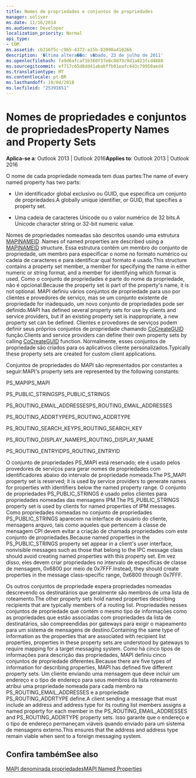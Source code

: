 ```yaml
---
title: Nomes de propriedades e conjuntos de propriedades
manager: soliver
ms.date: 11/16/2014
ms.audience: Developer
localization_priority: Normal
api_type:
- COM
ms.assetid: cb216f5c-c965-4372-a15b-82090a410266
description: '�ltima altera��o: s�bado, 23 de julho de 2011'
ms.openlocfilehash: fa9d6afcaf1b360f37e8c8873c9d1a823fcd4888
ms.sourcegitcommit: ef717c65d8dd41ababffb01eafc443c79950aed4
ms.translationtype: MT
ms.contentlocale: pt-BR
ms.lasthandoff: 10/04/2018
ms.locfileid: "25391651"
---
```

# <a name="property-names-and-property-sets"></a><span data-ttu-id="a1bf9-103">Nomes de propriedades e conjuntos de propriedades</span><span class="sxs-lookup"><span data-stu-id="a1bf9-103">Property Names and Property Sets</span></span>

  
  
<span data-ttu-id="a1bf9-104">**Aplica-se a**: Outlook 2013 | Outlook 2016</span><span class="sxs-lookup"><span data-stu-id="a1bf9-104">**Applies to**: Outlook 2013 | Outlook 2016</span></span> 
  
<span data-ttu-id="a1bf9-105">O nome de cada propriedade nomeada tem duas partes:</span><span class="sxs-lookup"><span data-stu-id="a1bf9-105">The name of every named property has two parts:</span></span>
  
- <span data-ttu-id="a1bf9-106">Um identificador global exclusivo ou GUID, que especifica um conjunto de propriedades.</span><span class="sxs-lookup"><span data-stu-id="a1bf9-106">A globally unique identifier, or GUID, that specifies a property set.</span></span>
    
- <span data-ttu-id="a1bf9-107">Uma cadeia de caracteres Unicode ou o valor numérico de 32 bits.</span><span class="sxs-lookup"><span data-stu-id="a1bf9-107">A Unicode character string or 32-bit numeric value.</span></span> 
    
<span data-ttu-id="a1bf9-108">Nomes de propriedades nomeadas são descritos usando uma estrutura [MAPINAMEID](mapinameid.md) .</span><span class="sxs-lookup"><span data-stu-id="a1bf9-108">Names of named properties are described using a [MAPINAMEID](mapinameid.md) structure.</span></span> <span data-ttu-id="a1bf9-109">Essa estrutura contém um membro do conjunto de propriedade, um membro para especificar o nome no formato numérico ou cadeia de caracteres e para identificar qual formato é usado.</span><span class="sxs-lookup"><span data-stu-id="a1bf9-109">This structure contains a property set member, a member for specifying the name in either numeric or string format, and a member for identifying which format is used.</span></span> <span data-ttu-id="a1bf9-110">Como o conjunto de propriedades é parte do nome da propriedade, não é opcional.</span><span class="sxs-lookup"><span data-stu-id="a1bf9-110">Because the property set is part of the property's name, it is not optional.</span></span> <span data-ttu-id="a1bf9-111">MAPI definiu vários conjuntos de propriedade para uso por clientes e provedores de serviço, mas se um conjunto existente de propriedade for inadequado, um novo conjunto de propriedades pode ser definido.</span><span class="sxs-lookup"><span data-stu-id="a1bf9-111">MAPI has defined several property sets for use by clients and service providers, but if an existing property set is inappropriate, a new property set can be defined.</span></span> <span data-ttu-id="a1bf9-112">Clientes e provedores de serviços podem definir seus próprios conjuntos de propriedade chamando [CoCreateGUID](https://msdn.microsoft.com/library/ms688568.aspx) função.</span><span class="sxs-lookup"><span data-stu-id="a1bf9-112">Clients and service providers can define their own property sets by calling [CoCreateGUID](https://msdn.microsoft.com/library/ms688568.aspx) function.</span></span> <span data-ttu-id="a1bf9-113">Normalmente, esses conjuntos de propriedade são criados para os aplicativos cliente personalizados.</span><span class="sxs-lookup"><span data-stu-id="a1bf9-113">Typically these property sets are created for custom client applications.</span></span> 
  
<span data-ttu-id="a1bf9-114">Conjuntos de propriedades do MAPI são representados por constantes a seguir:</span><span class="sxs-lookup"><span data-stu-id="a1bf9-114">MAPI's property sets are represented by the following constants:</span></span>
  
<span data-ttu-id="a1bf9-115">PS_MAPI</span><span class="sxs-lookup"><span data-stu-id="a1bf9-115">PS_MAPI</span></span>
  
<span data-ttu-id="a1bf9-116">PS_PUBLIC_STRINGS</span><span class="sxs-lookup"><span data-stu-id="a1bf9-116">PS_PUBLIC_STRINGS</span></span>
  
<span data-ttu-id="a1bf9-117">PS_ROUTING_EMAIL_ADDRESSES</span><span class="sxs-lookup"><span data-stu-id="a1bf9-117">PS_ROUTING_EMAIL_ADDRESSES</span></span>
  
<span data-ttu-id="a1bf9-118">PS_ROUTING_ADDRTYPE</span><span class="sxs-lookup"><span data-stu-id="a1bf9-118">PS_ROUTING_ADDRTYPE</span></span>
  
<span data-ttu-id="a1bf9-119">PS_ROUTING_SEARCH_KEY</span><span class="sxs-lookup"><span data-stu-id="a1bf9-119">PS_ROUTING_SEARCH_KEY</span></span>
  
<span data-ttu-id="a1bf9-120">PS_ROUTING_DISPLAY_NAME</span><span class="sxs-lookup"><span data-stu-id="a1bf9-120">PS_ROUTING_DISPLAY_NAME</span></span>
  
<span data-ttu-id="a1bf9-121">PS_ROUTING_ENTRYID</span><span class="sxs-lookup"><span data-stu-id="a1bf9-121">PS_ROUTING_ENTRYID</span></span>
  
<span data-ttu-id="a1bf9-122">O conjunto de propriedades PS_MAPI está reservado; ele é usado pelos provedores de serviços para gerar nomes de propriedades com identificadores abaixo do intervalo de propriedade nomeada.</span><span class="sxs-lookup"><span data-stu-id="a1bf9-122">The PS_MAPI property set is reserved; it is used by service providers to generate names for properties with identifiers below the named property range.</span></span> <span data-ttu-id="a1bf9-123">O conjunto de propriedades PS_PUBLIC_STRINGS é usado pelos clientes para propriedades nomeadas das mensagens IPM.</span><span class="sxs-lookup"><span data-stu-id="a1bf9-123">The PS_PUBLIC_STRINGS property set is used by clients for named properties of IPM messages.</span></span> <span data-ttu-id="a1bf9-124">Como propriedades nomeadas no conjunto de propriedades PS_PUBLIC_STRINGS aparecem na interface de usuário do cliente, mensagens arquvo, tais como aqueles que pertencem à classe de mensagem CPI devem evitar a criação de chamada propriedades com este conjunto de propriedades.</span><span class="sxs-lookup"><span data-stu-id="a1bf9-124">Because named properties in the PS_PUBLIC_STRINGS property set appear in a client's user interface, nonvisible messages such as those that belong to the IPC message class should avoid creating named properties with this property set.</span></span> <span data-ttu-id="a1bf9-125">Em vez disso, eles devem criar propriedades no intervalo de específicas de classe de mensagem, 0x6800 por meio de 0x7FFF.</span><span class="sxs-lookup"><span data-stu-id="a1bf9-125">Instead, they should create properties in the message class-specific range, 0x6800 through 0x7FFF.</span></span>
  
<span data-ttu-id="a1bf9-126">Os outros conjuntos de propriedade espera propriedades nomeadas descrevendo os destinatários que geralmente são membros de uma lista de roteamento.</span><span class="sxs-lookup"><span data-stu-id="a1bf9-126">The other property sets hold named properties describing recipients that are typically members of a routing list.</span></span> <span data-ttu-id="a1bf9-127">Propriedades nesses conjuntos de propriedade que contém o mesmo tipo de informações como as propriedades que estão associadas com propriedades da lista de destinatários, são compreendidas por gateways para exigir o mapeamento para um sistema de mensagens de destino.</span><span class="sxs-lookup"><span data-stu-id="a1bf9-127">Containing the same type of information as the properties that are associated with recipient list properties, properties in these property sets are understood by gateways to require mapping for a target messaging system.</span></span> <span data-ttu-id="a1bf9-128">Como há cinco tipos de informações para descrição das propriedades, MAPI definiu cinco conjuntos de propriedade diferentes.</span><span class="sxs-lookup"><span data-stu-id="a1bf9-128">Because there are five types of information for describing properties, MAPI has defined five different property sets.</span></span> <span data-ttu-id="a1bf9-129">Um cliente enviando uma mensagem que deve incluir um endereço e o tipo de endereço para seus membros da lista roteamento atribui uma propriedade nomeada para cada membro na PS_ROUTING_EMAIL_ADDRESSES e a propriedade PS_ROUTING_ADDRTYPE define.</span><span class="sxs-lookup"><span data-stu-id="a1bf9-129">A client sending a message that must include an address and address type for its routing list members assigns a named property for each member in the PS_ROUTING_EMAIL_ADDRESSES and PS_ROUTING_ADDRTYPE property sets.</span></span> <span data-ttu-id="a1bf9-130">Isso garante que o endereço e o tipo de endereço permaneçam viáveis quando enviado para um sistema de mensagens externo.</span><span class="sxs-lookup"><span data-stu-id="a1bf9-130">This ensures that the address and address type remain viable when sent to a foreign messaging system.</span></span>
  
## <a name="see-also"></a><span data-ttu-id="a1bf9-131">Confira também</span><span class="sxs-lookup"><span data-stu-id="a1bf9-131">See also</span></span>



[<span data-ttu-id="a1bf9-132">MAPI denominada propriedades</span><span class="sxs-lookup"><span data-stu-id="a1bf9-132">MAPI Named Properties</span></span>](mapi-named-properties.md)

